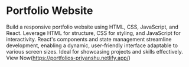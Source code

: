 # Portfolio Website
Build a responsive portfolio website using HTML, CSS, JavaScript, and React. Leverage HTML for structure, CSS for styling, and JavaScript for interactivity. React's components and state management streamline development, enabling a dynamic, user-friendly interface adaptable to various screen sizes. Ideal for showcasing projects and skills effectively.
View Now(https://portfolios-priyanshu.netlify.app/)
